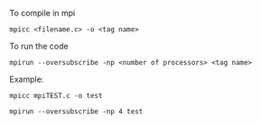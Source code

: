 To compile in mpi

```
mpicc <filename.c> -o <tag name>
```
To run the code
```
mpirun --oversubscribe -np <number of processors> <tag name>
```

Example:

``` 
mpicc mpiTEST.c -o test
```

```
mpirun --oversubscribe -np 4 test
```

